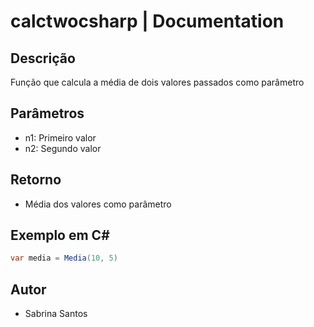# calctwocsharp | Documentation
 
## Descrição

Função que calcula a média de dois valores passados como parâmetro

## Parâmetros

- n1: Primeiro valor
- n2: Segundo valor

## Retorno

- Média dos valores como parâmetro

## Exemplo em C#

```csharp
var media = Media(10, 5)
```

## Autor

- Sabrina Santos